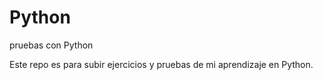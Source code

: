 # Python
pruebas con Python

Este repo es para subir ejercicios y pruebas de mi aprendizaje en Python.

